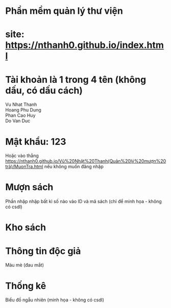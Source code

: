 # Phần mềm quản lý thư viện
# site: https://nthanh0.github.io/index.html
# Tài khoản là 1 trong 4 tên (không dấu, có dấu cách)
Vu Nhat Thanh  
Hoang Phu Dung  
Phan Cao Huy  
Do Van Duc  
# Mật khẩu: 123
Hoặc vào thẳng https://nthanh0.github.io/Vũ%20Nhật%20Thanh(Quản%20lý%20mượn%20trả)/MuonTra.html nếu không muốn đăng nhập
# Mượn sách
Phần nhập nhập bất kì số nào vào ID và mã sách (chỉ để minh họa - không có csdl)
# Kho sách
# Thông tin độc giả
Màu mè (đau mắt)
# Thống kê
Biểu đồ ngẫu nhiên (minh họa - không có csdl)
